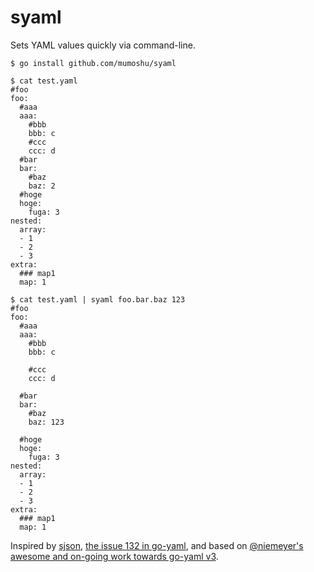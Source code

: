 # syaml

Sets YAML values quickly via command-line.

```console
$ go install github.com/mumoshu/syaml

$ cat test.yaml
#foo
foo:
  #aaa
  aaa:
    #bbb
    bbb: c
    #ccc
    ccc: d
  #bar
  bar:
    #baz
    baz: 2
  #hoge
  hoge:
    fuga: 3
nested:
  array:
  - 1
  - 2
  - 3
extra:
  ### map1
  map: 1

$ cat test.yaml | syaml foo.bar.baz 123
#foo
foo:
  #aaa
  aaa:
    #bbb
    bbb: c

    #ccc
    ccc: d

  #bar
  bar:
    #baz
    baz: 123

  #hoge
  hoge:
    fuga: 3
nested:
  array:
  - 1
  - 2
  - 3
extra:
  ### map1
  map: 1
```

Inspired by [sjson](https://github.com/tidwall/sjson), [the issue 132 in go-yaml](https://github.com/go-yaml/yaml/issues/132), and based on [@niemeyer's awesome and on-going work towards go-yaml v3](https://github.com/go-yaml/yaml/pull/219#issuecomment-447415914).
